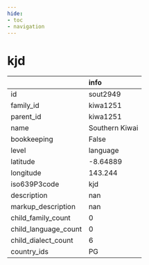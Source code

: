```yaml
---
hide:
- toc
- navigation
---
```

# kjd
|                      | info           |
|:---------------------|:---------------|
| id                   | sout2949       |
| family_id            | kiwa1251       |
| parent_id            | kiwa1251       |
| name                 | Southern Kiwai |
| bookkeeping          | False          |
| level                | language       |
| latitude             | -8.64889       |
| longitude            | 143.244        |
| iso639P3code         | kjd            |
| description          | nan            |
| markup_description   | nan            |
| child_family_count   | 0              |
| child_language_count | 0              |
| child_dialect_count  | 6              |
| country_ids          | PG             |